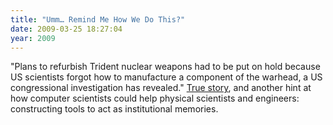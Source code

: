 ```yaml
---
title: "Umm… Remind Me How We Do This?"
date: 2009-03-25 18:27:04
year: 2009
---
```

"Plans to refurbish Trident nuclear weapons had to be put on hold because US scientists forgot how to manufacture a component of the warhead, a US congressional investigation has revealed."  <a href="http://www.sundayherald.com/news/heraldnews/display.var.2494129.0.0.php">True story</a>, and another hint at how computer scientists could help physical scientists and engineers: constructing tools to act as institutional memories.
